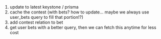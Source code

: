 1. update to latest keystone / prisma
2. cache the contest (with bets? how to update... maybe we always use user_bets query to fill that portion!?)
3. add contest relation to bet
4. get user bets with a better query, then we can fetch this anytime for less cost
